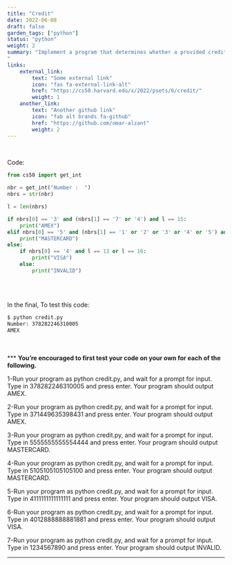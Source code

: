 ```yaml
---
title: "Credit"
date: 2022-06-08
draft: false
garden_tags: ["python"]
status: "python"
weight: 2
summary: "Implement a program that determines whether a provided credit card number is valid according to Luhn’s algorithm.
"
links:
    external_link:
        text: "Some external link"
        icon: "fas fa-external-link-alt"
        href: "https://cs50.harvard.edu/x/2022/psets/6/credit/"
        weight: 1
    another_link:
        text: "Another github link"
        icon: "fab alt brands fa-github"
        href: "https://github.com/omar-alzant"
        weight: 2
---
```



</br>

Code:

```python
from cs50 import get_int

nbr = get_int("Number :  ")
nbrs = str(nbr)

l = len(nbrs)

if nbrs[0] == '3' and (nbrs[1] == '7' or '4') and l == 15:
    print("AMEX")
elif nbrs[0] == '5' and (nbrs[1] == '1' or '2' or '3' or '4' or '5') and l == 16:
    print("MASTERCARD")
else:
    if nbrs[0] == '4' and l == 13 or l == 16:
        print("VISA")
    else:
        print("INVALID")
```

</br>
</br>


In the final, To test this code:

```markdown
$ python credit.py
Number: 378282246310005
AMEX
```


<!-- <img src="./featured.png" style="max-width: 600px;" /> -->

</br>
</br>
***
<strong>
     You’re encouraged to first test your code on your own for each of the following.
</strong>

1-Run your program as python credit.py, and wait for a prompt for input. Type in 378282246310005 and press enter. Your program should output AMEX.

2-Run your program as python credit.py, and wait for a prompt for input. Type in 371449635398431 and press enter. Your program should output AMEX.

3-Run your program as python credit.py, and wait for a prompt for input. Type in 5555555555554444 and press enter. Your program should output MASTERCARD.

4-Run your program as python credit.py, and wait for a prompt for input. Type in 5105105105105100 and press enter. Your program should output MASTERCARD.

5-Run your program as python credit.py, and wait for a prompt for input. Type in 4111111111111111 and press enter. Your program should output VISA.

6-Run your program as python credit.py, and wait for a prompt for input. Type in 4012888888881881 and press enter. Your program should output VISA.

7-Run your program as python credit.py, and wait for a prompt for input. Type in 1234567890 and press enter. Your program should output INVALID.
***
</br>
</br>


